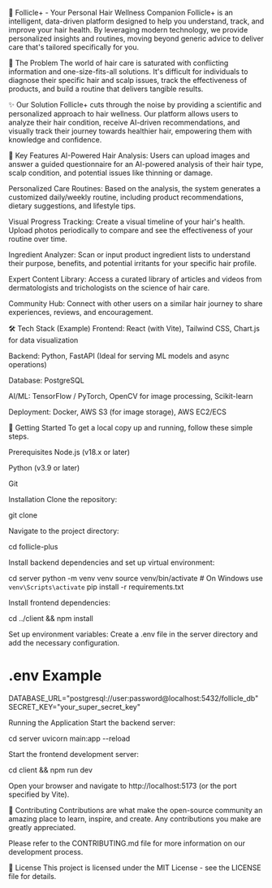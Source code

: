 🌿 Follicle+ - Your Personal Hair Wellness Companion
Follicle+ is an intelligent, data-driven platform designed to help you understand, track, and improve your hair health. By leveraging modern technology, we provide personalized insights and routines, moving beyond generic advice to deliver care that's tailored specifically for you.

🎯 The Problem
The world of hair care is saturated with conflicting information and one-size-fits-all solutions. It's difficult for individuals to diagnose their specific hair and scalp issues, track the effectiveness of products, and build a routine that delivers tangible results.

✨ Our Solution
Follicle+ cuts through the noise by providing a scientific and personalized approach to hair wellness. Our platform allows users to analyze their hair condition, receive AI-driven recommendations, and visually track their journey towards healthier hair, empowering them with knowledge and confidence.

🔑 Key Features
AI-Powered Hair Analysis: Users can upload images and answer a guided questionnaire for an AI-powered analysis of their hair type, scalp condition, and potential issues like thinning or damage.

Personalized Care Routines: Based on the analysis, the system generates a customized daily/weekly routine, including product recommendations, dietary suggestions, and lifestyle tips.

Visual Progress Tracking: Create a visual timeline of your hair's health. Upload photos periodically to compare and see the effectiveness of your routine over time.

Ingredient Analyzer: Scan or input product ingredient lists to understand their purpose, benefits, and potential irritants for your specific hair profile.

Expert Content Library: Access a curated library of articles and videos from dermatologists and trichologists on the science of hair care.

Community Hub: Connect with other users on a similar hair journey to share experiences, reviews, and encouragement.

🛠️ Tech Stack (Example)
Frontend: React (with Vite), Tailwind CSS, Chart.js for data visualization

Backend: Python, FastAPI (Ideal for serving ML models and async operations)

Database: PostgreSQL

AI/ML: TensorFlow / PyTorch, OpenCV for image processing, Scikit-learn

Deployment: Docker, AWS S3 (for image storage), AWS EC2/ECS

🚀 Getting Started
To get a local copy up and running, follow these simple steps.

Prerequisites
Node.js (v18.x or later)

Python (v3.9 or later)

Git

Installation
Clone the repository:

git clone

Navigate to the project directory:

cd follicle-plus

Install backend dependencies and set up virtual environment:

cd server
python -m venv venv
source venv/bin/activate  # On Windows use `venv\Scripts\activate`
pip install -r requirements.txt

Install frontend dependencies:

cd ../client && npm install

Set up environment variables:
Create a .env file in the server directory and add the necessary configuration.

# .env Example
DATABASE_URL="postgresql://user:password@localhost:5432/follicle_db"
SECRET_KEY="your_super_secret_key"

Running the Application
Start the backend server:

cd server
uvicorn main:app --reload

Start the frontend development server:

cd client && npm run dev

Open your browser and navigate to http://localhost:5173 (or the port specified by Vite).

🤝 Contributing
Contributions are what make the open-source community an amazing place to learn, inspire, and create. Any contributions you make are greatly appreciated.

Please refer to the CONTRIBUTING.md file for more information on our development process.

📄 License
This project is licensed under the MIT License - see the LICENSE file for details.

